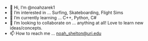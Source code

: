 - 👋 Hi, I’m @noahzarek1
- 👀 I’m interested in ... Surfing, Skateboarding, Flight Sims
- 🌱 I’m currently learning ... C++, Python, C#
- 💞️ I’m looking to collaborate on ... anything at all! Love to learn new ideas/concepts.
- 📫 How to reach me ... noah_shelton@uri.edu


